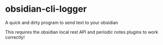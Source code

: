 # obsidian-cli-logger

A quick and dirty program to send text to your obsidian

This requires the obsidian local rest API and periodic notes plugins to work correctly!
